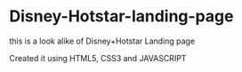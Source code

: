 # Disney-Hotstar-landing-page
this is a look alike of Disney+Hotstar Landing page
 
Created it using HTML5, CSS3 and JAVASCRIPT
